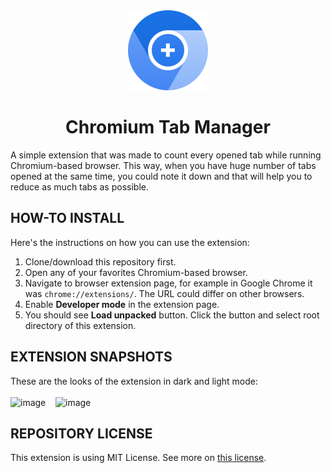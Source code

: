 <div align="center">
  <img src="https://github.com/SamGun-Official/Chromium-Tab-Manager/blob/main/src/images/chromium.png" alt="ChromiumTabCounterLogo" width="128" height="128">
  <h1 align="center">Chromium Tab Manager</h1>
</div>
A simple extension that was made to count every opened tab while running Chromium-based browser. This way, when you have huge number of tabs opened at the same time, you could note it down and that will help you to reduce as much tabs as possible.

## HOW-TO INSTALL
Here's the instructions on how you can use the extension:
1. Clone/download this repository first.
2. Open any of your favorites Chromium-based browser.
3. Navigate to browser extension page, for example in Google Chrome it was `chrome://extensions/`. The URL could differ on other browsers.
4. Enable **Developer mode** in the extension page.
5. You should see **Load unpacked** button. Click the button and select root directory of this extension.

## EXTENSION SNAPSHOTS
These are the looks of the extension in dark and light mode:<br><br>
![image](https://github.com/user-attachments/assets/0cf9cd9c-025c-42f8-899d-115437770a6d)&nbsp;&nbsp;&nbsp;&nbsp;![image](https://github.com/user-attachments/assets/282681c5-ea7f-4896-a294-18d19f1cf660)

## REPOSITORY LICENSE
This extension is using MIT License. See more on [this license](https://github.com/SamGun-Official/Chromium-Tab-Counter/blob/main/LICENSE).
